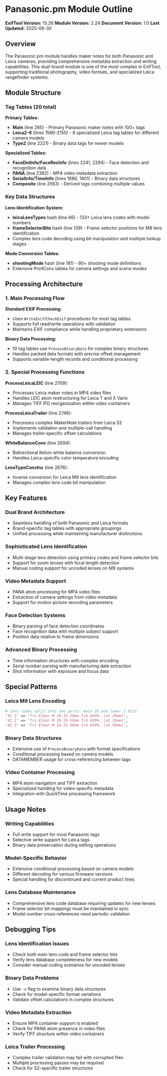 # Panasonic.pm Module Outline

**ExifTool Version:** 13.26
**Module Version:** 2.24
**Document Version:** 1.0
**Last Updated:** 2025-06-30

## Overview

The Panasonic.pm module handles maker notes for both Panasonic and Leica cameras, providing comprehensive metadata extraction and writing capabilities. This dual-brand module is one of the most complex in ExifTool, supporting traditional photography, video formats, and specialized Leica rangefinder systems.

## Module Structure

### Tag Tables (20 total)

**Primary Tables:**

- **Main** (line 265) - Primary Panasonic maker notes with 100+ tags
- **Leica2-9** (lines 1566-2155) - 8 specialized Leica tag tables for different camera models
- **Type2** (line 2221) - Binary data tags for newer models

**Specialized Tables:**

- **FaceDetInfo/FaceRecInfo** (lines 2241, 2294) - Face detection and recognition data
- **PANA** (line 2362) - MP4 video metadata extraction
- **SerialInfo/TimeInfo** (lines 1686, 1901) - Binary data structures
- **Composite** (line 2563) - Derived tags combining multiple values

### Key Data Structures

**Lens Identification System:**

- **leicaLensTypes** hash (line 46) - 133+ Leica lens codes with model numbers
- **frameSelectorBits** hash (line 139) - Frame selector positions for M9 lens identification
- Complex lens code decoding using bit manipulation and multiple lookup stages

**Mode Conversion Tables:**

- **shootingMode** hash (line 181) - 90+ shooting mode definitions
- Extensive PrintConv tables for camera settings and scene modes

## Processing Architecture

### 1. Main Processing Flow

**Standard EXIF Processing:**

- Uses `WriteExif`/`CheckExif` procedures for most tag tables
- Supports full read/write operations with validation
- Maintains EXIF compliance while handling proprietary extensions

**Binary Data Processing:**

- 10 tag tables use `ProcessBinaryData` for complex binary structures
- Handles packed data formats with precise offset management
- Supports variable-length records and conditional processing

### 2. Special Processing Functions

**ProcessLeicaLEIC** (line 2709):

- Processes Leica maker notes in MP4 video files
- Handles LEIC atom restructuring for Leica T and X Vario
- Manages TIFF IFD reorganization within video containers

**ProcessLeicaTrailer** (line 2746):

- Processes complex MakerNote trailers from Leica S2
- Implements validation and multiple-call handling
- Manages trailer-specific offset calculations

**WhiteBalanceConv** (line 2694):

- Bidirectional Kelvin white balance conversion
- Handles Leica-specific color temperature encoding

**LensTypeConvInv** (line 2676):

- Inverse conversion for Leica M9 lens identification
- Manages complex lens code bit manipulation

## Key Features

### Dual Brand Architecture

- Seamless handling of both Panasonic and Leica formats
- Brand-specific tag tables with appropriate groupings
- Unified processing while maintaining manufacturer distinctions

### Sophisticated Lens Identification

- Multi-stage lens detection using primary codes and frame selector bits
- Support for zoom lenses with focal length detection
- Manual coding support for uncoded lenses on M9 systems

### Video Metadata Support

- PANA atom processing for MP4 video files
- Extraction of camera settings from video metadata
- Support for motion picture recording parameters

### Face Detection Systems

- Binary parsing of face detection coordinates
- Face recognition data with multiple subject support
- Position data relative to frame dimensions

### Advanced Binary Processing

- Time information structures with complex encoding
- Serial number parsing with manufacturing date extraction
- Shot information with exposure and focus data

## Special Patterns

### Leica M9 Lens Encoding

```perl
# Lens codes split into two parts: main ID and lower 2 bits
'42 1' => 'Tri-Elmar-M 28-35-50mm f/4 ASPH. (at 28mm)',
'42 2' => 'Tri-Elmar-M 28-35-50mm f/4 ASPH. (at 35mm)',
'42 3' => 'Tri-Elmar-M 28-35-50mm f/4 ASPH. (at 50mm)',
```

### Binary Data Structures

- Extensive use of `ProcessBinaryData` with format specifications
- Conditional processing based on camera models
- DATAMEMBER usage for cross-referencing between tags

### Video Container Processing

- MP4 atom navigation and TIFF extraction
- Specialized handling for video-specific metadata
- Integration with QuickTime processing framework

## Usage Notes

### Writing Capabilities

- Full write support for most Panasonic tags
- Selective write support for Leica tags
- Binary data preservation during editing operations

### Model-Specific Behavior

- Extensive conditional processing based on camera models
- Different decoding for various firmware versions
- Special handling for discontinued and current product lines

### Lens Database Maintenance

- Comprehensive lens code database requiring updates for new lenses
- Frame selector bit mappings must be maintained in sync
- Model number cross-references need periodic validation

## Debugging Tips

### Lens Identification Issues

- Check both main lens code and frame selector bits
- Verify lens database completeness for new models
- Consider manual coding scenarios for uncoded lenses

### Binary Data Problems

- Use `-v` flag to examine binary data structures
- Check for model-specific format variations
- Validate offset calculations in complex structures

### Video Metadata Extraction

- Ensure MP4 container support is enabled
- Check for PANA atom presence in video files
- Verify TIFF structure within video containers

### Leica Trailer Processing

- Complex trailer validation may fail with corrupted files
- Multiple processing passes may be required
- Check for S2-specific trailer structures
